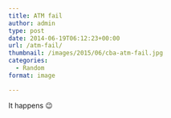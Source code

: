 ```yaml
---
title: ATM fail
author: admin
type: post
date: 2014-06-19T06:12:23+00:00
url: /atm-fail/
thumbnail: /images/2015/06/cba-atm-fail.jpg
categories:
  - Random
format: image

---
```

It happens 😉